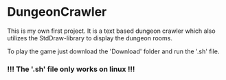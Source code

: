 # DungeonCrawler
This is my own first project.
It is a text based dungeon crawler which also utilizes the StdDraw-library to display the dungeon rooms.

To play the game just download the 'Download' folder and run the '.sh' file.
### !!! The '.sh' file only works on linux !!!
